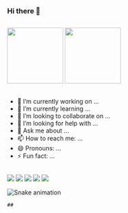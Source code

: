 ### Hi there 👋
##
   <div>
    <img height="130em" src="https://github-readme-stats.vercel.app/api?username=festanna&show_icons=true&theme=dark&include_all_commits=true&count_private=true"/>
    <img height="130em" src="https://github-readme-stats.vercel.app/api/top-langs/?username=festanna&layoutcompact&langs_count=168&theme=dark"/>
    </div>
    
 ##

- 🔭 I’m currently working on ...
- 🌱 I’m currently learning ...
- 👯 I’m looking to collaborate on ...
- 🤔 I’m looking for help with ...
- 💬 Ask me about ...
- 📫 How to reach me: ...
- 😄 Pronouns: ...
- ⚡ Fun fact: ...

##
   <div> 
        <a href="https://www.linkedin.com/in/fernanda-stanna/" target="_blank"><img src="https://img.shields.io/badge/-LinkedIn-%230077B5?style=for-the-badge&logo=linkedin&logoColor=white" target="_blank"></a>
        <a href="https://www.instagram.com/fe.stanna/" target="_blank"><img src="https://img.shields.io/badge/-Instagram-%23E4405F?style=for-the-badge&logo=instagram&logoColor=white" target="_blank"></a>
        <a href="https://discord.com/channels/@me/1092823538521608322/1092825344207245322" target="_blank"><img src="https://img.shields.io/badge/Discord-7289DA?style=for-the-badge&logo=discord&logoColor=white" target="_blank"></a>  
        <a href = "mailto:fernanda.stanna@gmail.com"><img src="https://img.shields.io/badge/-Gmail-%23333?style=for-the-badge&logo=gmail&logoColor=white" target="_blank"></a>
        <a href="https://www.youtube.com/channel/UC4dI1c9UtQL1jwcxQliX6Yw" target="_blank"><img src="https://img.shields.io/badge/YouTube-FF0000?style=for-the-badge&logo=youtube&logoColor=white" target="_blank"></a>       
    </div>  
 
![Snake animation](https://github.com/festanna/blob/output/github-contribution-grid-snake.svg)
    
    ##
    
    
